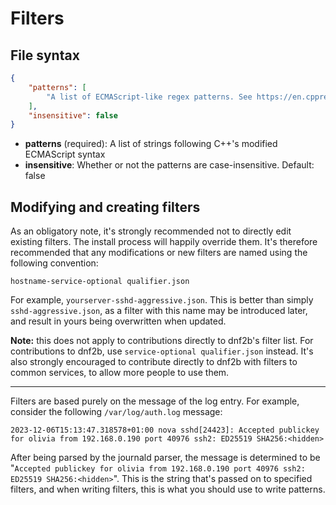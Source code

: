 # Filters


## File syntax

```json
{
    "patterns": [
        "A list of ECMAScript-like regex patterns. See https://en.cppreference.com/w/cpp/regex/ecmascript"
    ],
    "insensitive": false
}
```

* **patterns** (required): A list of strings following C++'s modified ECMAScript syntax
* **insensitive**: Whether or not the patterns are case-insensitive. Default: false

## Modifying and creating filters

As an obligatory note, it's strongly recommended not to directly edit existing filters. The install process will happily override them. It's therefore recommended that any modifications or new filters are named using the following convention:

```
hostname-service-optional qualifier.json
```

For example, `yourserver-sshd-aggressive.json`. This is better than simply `sshd-aggressive.json`, as a filter with this name may be introduced later, and result in yours being overwritten when updated.

**Note:** this does not apply to contributions directly to dnf2b's filter list. For contributions to dnf2b, use `service-optional qualifier.json` instead. It's also strongly encouraged to contribute directly to dnf2b with filters to common services, to allow more people to use them.

---

Filters are based purely on the message of the log entry. For example, consider the following `/var/log/auth.log` message:
```
2023-12-06T15:13:47.318578+01:00 nova sshd[24423]: Accepted publickey for olivia from 192.168.0.190 port 40976 ssh2: ED25519 SHA256:<hidden>
```

After being parsed by the journald parser, the message is determined to be "`Accepted publickey for olivia from 192.168.0.190 port 40976 ssh2: ED25519 SHA256:<hidden>`". This is the string that's passed on to specified filters, and when writing filters, this is what you should use to write patterns.
